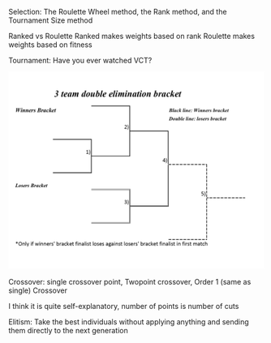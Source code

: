 Selection: The Roulette Wheel method, the Rank method, and the Tournament Size method

Ranked vs Roulette
Ranked makes weights based on rank
Roulette makes weights based on fitness

Tournament: Have you ever watched VCT?

![nicetry](https://github.com/appventuremoment/y5-cs-ai-module/blob/main/Genetic%20Algorithm%20(February)/image.png)



Crossover: single crossover point, Twopoint crossover, Order 1 (same as single) Crossover

I think it is quite self-explanatory, number of points is number of cuts

Elitism: Take the best individuals without applying anything and sending them directly to the next generation
